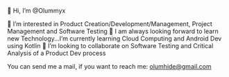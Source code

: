 👋 Hi, I’m @Olummyx

👀 I’m interested in Product Creation/Development/Management, Project Management and Software Testing
🌱 I am always looking forward to learn new Technology...I’m currently learning Cloud Computing and Android Dev using Kotlin
💞️ I’m looking to collaborate on Software Testing and Critical Analysis of a Product Dev process


You can send me a mail, if you want to reach me: olumhide@gmail.com

<!---
Olummyx/Olummyx is a ✨ special ✨ repository because its `README.md` (this file) appears on your GitHub profile.
You can click the Preview link to take a look at your changes.
--->

